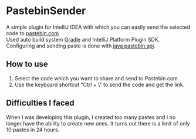 # PastebinSender
A simple plugin for IntelliJ IDEA with which you can easily send the selected code to [pastebin.com](https://pastebin.com/)<br/>
Used auto build system [Gradle](https://gradle.org/) and IntelliJ Platform Plugin SDK.<br/>Configuring and sending paste is done with [java pastebin api](https://github.com/marcoacierno/pastebin-java-api).

## How to use
1. Select the code which you want to share and send to Pastebin.com
2. Use the keyboard shortcut "Ctrl + \\" to send the code and get the link.

## Difficulties I faced
When I was developing this plugin, I created too many pastes and I no longer have the ability to create new ones. It turns out there is a limit of only 10 pastes in 24 hours.
